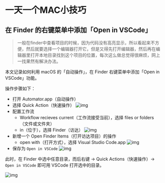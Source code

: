 # 一天一个MAC小技巧

##  在 Finder 的右键菜单中添加「Open in VSCode」

> 一般在finder中查看项目的时候，因为代码没有高亮显示，所以看起来不方便，然后就要选择一个编辑器打开它，但是又得先打开编辑器，然后再在编辑器里打开本地目录找到这个项目的位置，每次这么做总觉得很麻烦，网上一找果然有解决办法。

本文记录如何利用 macOS 的「自动操作」，在 Finder 右键菜单中添加「Open in VSCode」功能。



操作步骤如下：

- 打开 Automator.app（自动操作）
- 选择 Quick Action（快速操作）
  ![img](https://liam.page/uploads/images/computer-skills/quick-action.jpg)
- 配置工作流
  - Workflow recieves current（工作流接受当前），选择 files or folders（文件或文件夹）
  - in（位于），选择 Finder（访达）
    ![img](https://liam.page/uploads/images/computer-skills/workflow-recieves.jpg)
- 新增一个 Open Finder Items（打开访达项目）的操作
  - open with（打开方式），选择 Visual Studio Code.app
    ![img](https://liam.page/uploads/images/computer-skills/open-finder-items.jpg)
- 保存为 `Open in VSCode`
  ![img](https://liam.page/uploads/images/computer-skills/save-open-in-vscode.jpg)

此时，在 Finder 中选中任意目录，而后右键 -> Quick Actions（快速操作）-> `Open in VSCode` 即可用 VSCode 打开选中的目录。

![img](https://liam.page/uploads/images/computer-skills/open-in-vscode.jpg)